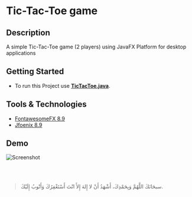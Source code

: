 # Tic-Tac-Toe game

## Description

A simple Tic-Tac-Toe game (2 players) using JavaFX Platform for desktop applications

## Getting Started

- To run this Project use **[TicTacToe.java](src/main/TicTacToe.java)**.

## Tools & Technologies

- [FontawesomeFX 8.9](https://bitbucket.org/Jerady/fontawesomefx/src/master/)
- [Jfoenix 8.9](http://www.jfoenix.com/)

## Demo

![Screenshot](https://user-images.githubusercontent.com/48678280/87463859-6ab24380-c612-11ea-9ad4-586d9dcfbd02.gif)


<br><br>
> سبحَانَكَ اللَّهُمَّ وَبِحَمْدِكَ، أَشْهَدُ أَنْ لا إِلهَ إِلأَ انْتَ أَسْتَغْفِرُكَ وَأَتْوبُ إِلَيْكَ.
